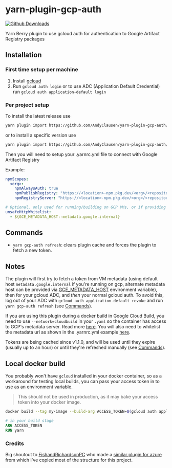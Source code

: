 # yarn-plugin-gcp-auth
[![Github Downloads](https://img.shields.io/github/downloads/AndyClausen/yarn-plugin-gcp-auth/total)]()

Yarn Berry plugin to use gcloud auth for authentication to Google Artifact Registry packages

## Installation

### First time setup per machine

1. Install [gcloud](https://cloud.google.com/sdk/docs/install)
2. Run `gcloud auth login` or to use ADC (Application Default Credential) run `gcloud auth application-default login`

### Per project setup

To install the latest release use
```sh
yarn plugin import https://github.com/AndyClausen/yarn-plugin-gcp-auth/releases/latest/download/plugin-gcp-auth.js
```
or to install a specific version use
```sh
yarn plugin import https://github.com/AndyClausen/yarn-plugin-gcp-auth/releases/download/X.Y.Z/plugin-gcp-auth.js
```

Then you will need to setup your .yarnrc.yml file to connect with Google Artifact Registry

Example:
```yaml
npmScopes:
  <org>:
    npmAlwaysAuth: true
    npmPublishRegistry: "https://<location>-npm.pkg.dev/<org>/<repository>/"
    npmRegistryServer: "https://<location>-npm.pkg.dev/<org>/<repository>/"

# Optional, only used for running/building on GCP VMs, or if providing custom (proxy or emulator) host as metadata source.
unsafeHttpWhitelist:
  - ${GCE_METADATA_HOST:-metadata.google.internal}

```

## Commands

- `yarn gcp-auth refresh`: clears plugin cache and forces the plugin to fetch a new token.


## Notes

The plugin will first try to fetch a token from VM metadata (using default host `metadata.google.internal` if you're running on gcp, alternate metadata host can be provided via [GCE_METADATA_HOST](https://cloud.google.com/nodejs/docs/reference/gcp-metadata/latest#environment-variables) environment variable), then for your gcloud ADC, and *then* your normal gcloud auth.
To avoid this, log out of your ADC with `gcloud auth application-default revoke` and run `yarn gcp-auth refresh` (see [Commands](#commands)).

If you are using this plugin during a docker build in Google Cloud Build, you need to use `--network=cloudbuild` in your `.yaml` so the container has access to GCP's metadata server. Read more [here](https://cloud.google.com/build/docs/build-config-file-schema#network).
You will also need to whitelist the metadata url as shown in the .yarnrc.yml example [here](#per-project-setup).

Tokens are being cached since v1.1.0, and will be used until they expire (usually up to an hour) or until they're refreshed manually (see [Commands](#commands)).

## Local docker build

You probably won't have `gcloud` installed in your docker container, so as a workaround for testing local builds, you can pass your access token in to use as an environment variable.

> This should not be used in production, as it may bake your access token into your docker image.

```sh
docker build --tag my-image --build-arg ACCESS_TOKEN=$(gcloud auth application-default print-access-token) .
```

```Dockerfile
# in your build stage
ARG ACCESS_TOKEN
RUN yarn
```

### Credits

Big shoutout to [FishandRichardsonPC](https://github.com/FishandRichardsonPC)
who made a [similar plugin for azure](https://github.com/FishandRichardsonPC/yarn-plugin-az-cli-auth)
from which I've copied most of the structure for this project.
